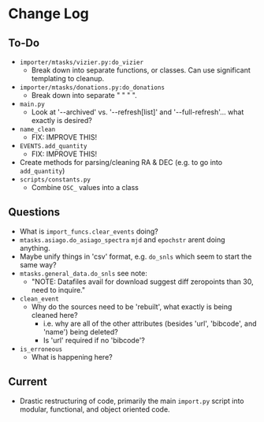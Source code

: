 # Change Log #

## To-Do ##
-   `importer/mtasks/vizier.py:do_vizier`
    -   Break down into separate functions, or classes.  Can use significant templating to cleanup.
-   `importer/mtasks/donations.py:do_donations`
    -   Break down into separate " " " ".
-   `main.py`
    -   Look at '--archived' vs. '--refresh[list]' and '--full-refresh'... what exactly is desired?
-   `name_clean`
    -   FIX: IMPROVE THIS!
-   `EVENTS.add_quantity`
    -   FIX: IMPROVE THIS!
-   Create methods for parsing/cleaning RA & DEC  (e.g. to go into `add_quantity`)
-   `scripts/constants.py`
    -   Combine `OSC_` values into a class
    
## Questions ##
-   What is `import_funcs.clear_events` doing?
-   `mtasks.asiago.do_asiago_spectra` `mjd` and `epochstr` arent doing anything.
-   Maybe unify things in 'csv' format, e.g. `do_snls` which seem to start the same way?
-   `mtasks.general_data.do_snls` see note:
    -   "NOTE: Datafiles avail for download suggest diff zeropoints than 30, need to inquire."
-   `clean_event`
    -   Why do the sources need to be 'rebuilt', what exactly is being cleaned here?
        -   i.e. why are all of the other attributes (besides 'url', 'bibcode', and 'name') being deleted?
        -   Is 'url' required if no 'bibcode'?
-   `is_erroneous`
    -   What is happening here?


## Current ##

-   Drastic restructuring of code, primarily the main `import.py` script into modular, functional, and object oriented code.
